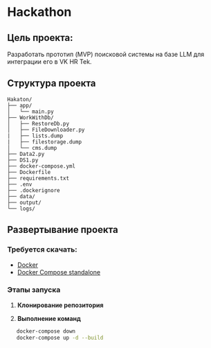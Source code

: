 
# Hackathon

## Цель проекта:
Разработать прототип (MVP) поисковой системы на базе LLM  для интеграции 
его в VK HR Tek.  

## Структура проекта

```text
Hakaton/
├── app/
│   └── main.py
├── WorkWithDb/
│   ├── RestoreDb.py
│   ├── FileDownloader.py
|   ├── lists.dump
|   ├── filestorage.dump
│   └── cms.dump
├── Data2.py
├── DS1.py
├── docker-compose.yml
├── Dockerfile
├── requirements.txt
├── .env
├── .dockerignore
├── data/
├── output/
└── logs/
```
## Развертывание проекта

### Требуется скачать:

- [Docker](https://www.docker.com/)
- [Docker Compose standalone](https://docs.docker.com/compose/install/standalone/)

### Этапы запуска

1.  **Клонирование репозитория**

2. **Выполнение команд**
 ```bash
    docker-compose down
    docker-compose up -d --build
 ```


